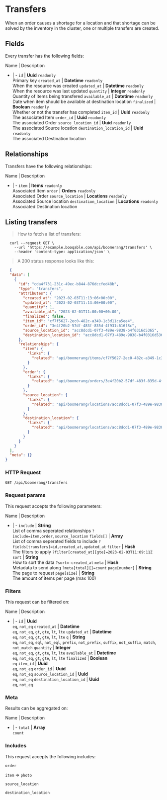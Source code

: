 # Transfers

When an order causes a shortage for a location and that shortage can be solved by the inventory in the cluster, one or multiple transfers are created.

## Fields
Every transfer has the following fields:

Name | Description
- | -
`id` | **Uuid** `readonly`<br>Primary key
`created_at` | **Datetime** `readonly`<br>When the resource was created
`updated_at` | **Datetime** `readonly`<br>When the resource was last updated
`quantity` | **Integer** `readonly`<br>Quantity of items being transfered
`available_at` | **Datetime** `readonly`<br>Date when item should be available at destination location
`finalized` | **Boolean** `readonly`<br>Whether or not the transfer has completed
`item_id` | **Uuid** `readonly`<br>The associated Item
`order_id` | **Uuid** `readonly`<br>The associated Order
`source_location_id` | **Uuid** `readonly`<br>The associated Source location
`destination_location_id` | **Uuid** `readonly`<br>The associated Destination location


## Relationships
Transfers have the following relationships:

Name | Description
- | -
`item` | **Items** `readonly`<br>Associated Item
`order` | **Orders** `readonly`<br>Associated Order
`source_location` | **Locations** `readonly`<br>Associated Source location
`destination_location` | **Locations** `readonly`<br>Associated Destination location


## Listing transfers



> How to fetch a list of transfers:

```shell
  curl --request GET \
    --url 'https://example.booqable.com/api/boomerang/transfers' \
    --header 'content-type: application/json' \
```

> A 200 status response looks like this:

```json
  {
  "data": [
    {
      "id": "cda4f731-231c-49ec-b844-876dccfed48b",
      "type": "transfers",
      "attributes": {
        "created_at": "2023-02-03T11:13:06+00:00",
        "updated_at": "2023-02-03T11:13:06+00:00",
        "quantity": 1,
        "available_at": "2023-02-01T11:00:00+00:00",
        "finalized": false,
        "item_id": "cf7f5627-2ec0-482c-a349-1c3d11ca5ee4",
        "order_id": "3e4f20b2-57df-483f-835d-4f931c616f8c",
        "source_location_id": "acc8dcd1-07f3-489e-9838-b4f0316d5365",
        "destination_location_id": "acc8dcd1-07f3-489e-9838-b4f0316d5365"
      },
      "relationships": {
        "item": {
          "links": {
            "related": "api/boomerang/items/cf7f5627-2ec0-482c-a349-1c3d11ca5ee4"
          }
        },
        "order": {
          "links": {
            "related": "api/boomerang/orders/3e4f20b2-57df-483f-835d-4f931c616f8c"
          }
        },
        "source_location": {
          "links": {
            "related": "api/boomerang/locations/acc8dcd1-07f3-489e-9838-b4f0316d5365"
          }
        },
        "destination_location": {
          "links": {
            "related": "api/boomerang/locations/acc8dcd1-07f3-489e-9838-b4f0316d5365"
          }
        }
      }
    }
  ],
  "meta": {}
}
```

### HTTP Request

`GET /api/boomerang/transfers`

### Request params

This request accepts the following parameters:

Name | Description
- | -
`include` | **String** <br>List of comma seperated relationships `?include=item,order,source_location`
`fields[]` | **Array** <br>List of comma seperated fields to include `?fields[transfers]=id,created_at,updated_at`
`filter` | **Hash** <br>The filters to apply `?filter[created_at][gte]=2023-02-03T11:09:11Z`
`sort` | **String** <br>How to sort the data `?sort=-created_at`
`meta` | **Hash** <br>Metadata to send along `?meta[total][]=count`
`page[number]` | **String** <br>The page to request
`page[size]` | **String** <br>The amount of items per page (max 100)


### Filters

This request can be filtered on:

Name | Description
- | -
`id` | **Uuid** <br>`eq`, `not_eq`
`created_at` | **Datetime** <br>`eq`, `not_eq`, `gt`, `gte`, `lt`, `lte`
`updated_at` | **Datetime** <br>`eq`, `not_eq`, `gt`, `gte`, `lt`, `lte`
`q` | **String** <br>`eq`, `not_eq`, `eql`, `not_eql`, `prefix`, `not_prefix`, `suffix`, `not_suffix`, `match`, `not_match`
`quantity` | **Integer** <br>`eq`, `not_eq`, `gt`, `gte`, `lt`, `lte`
`available_at` | **Datetime** <br>`eq`, `not_eq`, `gt`, `gte`, `lt`, `lte`
`finalized` | **Boolean** <br>`eq`
`item_id` | **Uuid** <br>`eq`, `not_eq`
`order_id` | **Uuid** <br>`eq`, `not_eq`
`source_location_id` | **Uuid** <br>`eq`, `not_eq`
`destination_location_id` | **Uuid** <br>`eq`, `not_eq`


### Meta

Results can be aggregated on:

Name | Description
- | -
`total` | **Array** <br>`count`


### Includes

This request accepts the following includes:

`order`


`item` => 
`photo`




`source_location`


`destination_location`





